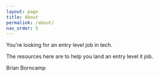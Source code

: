 ```yaml
---
layout: page
title: About
permalink: /about/
nav_order: 5
---
```

You're looking for an entry level job in tech.

The resources here are to help you land an entry level it job.

Brian Borncamp
